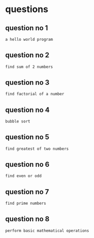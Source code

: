 # questions
## question no 1
```markdown
a hello world program
```


## question no 2
```markdown
find sum of 2 numbers 
```


## question no 3
```markdown
find factorial of a number
```


## question no 4
```markdown
bubble sort
```

## question no 5
```markdown
find greatest of two numbers
```

## question no 6
```markdown
find even or odd
```

## question no 7
```markdown
find prime numbers
```

## question no 8
```markdown
perform basic mathematical operations
```
